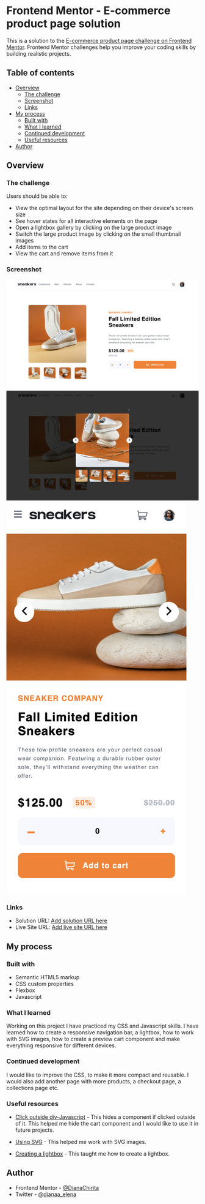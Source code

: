 # Frontend Mentor - E-commerce product page solution

This is a solution to the [E-commerce product page challenge on Frontend Mentor](https://www.frontendmentor.io/challenges/ecommerce-product-page-UPsZ9MJp6). Frontend Mentor challenges help you improve your coding skills by building realistic projects.

## Table of contents

- [Overview](#overview)
  - [The challenge](#the-challenge)
  - [Screenshot](#screenshot)
  - [Links](#links)
- [My process](#my-process)
  - [Built with](#built-with)
  - [What I learned](#what-i-learned)
  - [Continued development](#continued-development)
  - [Useful resources](#useful-resources)
- [Author](#author)

## Overview

### The challenge

Users should be able to:

- View the optimal layout for the site depending on their device's screen size
- See hover states for all interactive elements on the page
- Open a lightbox gallery by clicking on the large product image
- Switch the large product image by clicking on the small thumbnail images
- Add items to the cart
- View the cart and remove items from it

### Screenshot

![Screenshot](e-commerce-page.png)
![Screenshot](e-commerce-page-lightbox.png)
![Screenshot](e-commerce-page-mobile.png)


### Links

- Solution URL: [Add solution URL here](https://your-solution-url.com)
- Live Site URL: [Add live site URL here](https://your-live-site-url.com)

## My process

### Built with

- Semantic HTML5 markup
- CSS custom properties
- Flexbox
- Javascript

### What I learned

Working on this project I have practiced my CSS and Javascript skills. I have learned how to create a responsive navigation bar, a lightbox, how to work with SVG images, how to create a preview cart component and make everything responsive for different devices.

### Continued development

I would like to improve the CSS, to make it more compact and reusable. I would also add another page with more products, a checkout page, a collections page etc.

### Useful resources

- [Click outside div-Javascript](https://www.techiedelight.com/hide-div-click-outside-javascript/) - This hides a component if clicked outside of it. This helped me hide the cart component and I would like to use it in future projects.

- [Using SVG](https://css-tricks.com/using-svg/) - This helped me work with SVG images.

- [Creating a lightbox](https://www.youtube.com/watch?v=uKVVSwXdLr0) - This taught me how to create a lightbox.

## Author

- Frontend Mentor - [@DianaChirita](https://www.frontendmentor.io/profile/DianaChirita)
- Twitter - [@dianaa_elena](https://twitter.com/dianaa_elena)